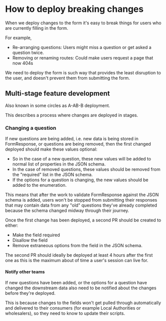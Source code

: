 # How to deploy breaking changes

When we deploy changes to the form it's easy to break things for users who are currently filling in the form.

For example,

- Re-arranging questions: Users might miss a question or get asked a question twice.
- Removing or renaming routes: Could make users request a page that now 404s

We need to deploy the form is such way that provides the least disruption to the user, and doesn't prevent them from submitting the form.

## Multi-stage feature development

Also known in some circles as A-AB-B deployment.

This describes a process where changes are deployed in stages.

### Changing a question

If new questions are being added, i.e. new data is being stored in FormResponse, or questions are being removed, then the first changed deployed should make these values optional:

- So in the case of a new question, these new values will be added to normal list of properties in the JSON schema.
- In the case of removed questions, these values should be removed from the "required" list in the JSON schema.
- If the options for a question is changing, the new values should be added to the enumeration.

This means that after the work to validate FormResponse against the JSON schema is added, users won't be stopped from submitting their responses that may contain data from any "old" questions they've already completed because the schema changed midway through their journey.

Once the first change has been deployed, a second PR should be created to either:

- Make the field required
- Disallow the field
- Remove extraneous options from the field in the JSON schema.

The second PR should ideally be deployed at least 4 hours after the first one as this is the maximum about of time a user's session can live for.

#### Notify other teams

If new questions have been added, or the options for a question have changed the downstream data also need to be notified about the changes before they're deployed.

This is because changes to the fields won't get pulled through automatically and delivered to their consumers (for example Local Authorities or wholesalers), so they need to know to update their scripts.
